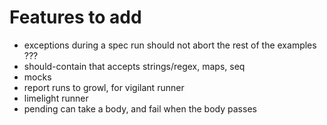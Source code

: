 # Features to add

* exceptions during a spec run should not abort the rest of the examples ???
* should-contain that accepts strings/regex, maps, seq
* mocks
* report runs to growl, for vigilant runner
* limelight runner
* pending can take a body, and fail when the body passes